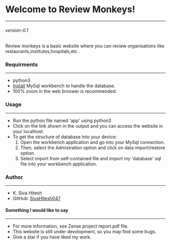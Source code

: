 # Welcome to Review Monkeys!
***
###### version-0.1

Review monkeys is a basic website where you can review organisations like restaurants,institutes,hospitals,etc .

### Requirments
****  
  - python3
  - [Install](https://dev.mysql.com/downloads/workbench/5.2.html) MySql workbench to handle the database. 
  - 100% zoom in the web broswer is recommended. 
  
### Usage
****
  - Run the python file named 'app' using python3 
  - Click on the link shown in the output and you can access the website in your localhost.
  - To get the structure of database into your device:
    1. Open the workbench application and go into your MySql connection.
    2. Then, select the Admistration option and click on data import/restore option.
    3. Select import from self-contained file and import my 'database' sql file into your workbench application.

### Author
****
  - K. Siva Hitesh
  - GitHub: [SivaHitesh047](https://github.com/SivaHitesh047)

#### Something I would like to say
****
  - For more information, see Zense project report.pdf file.
  - This website is still under devolopment, so you may find some bugs.
  - Give a star if you have liked my work.
  










